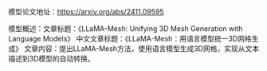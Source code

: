 模型论文地址：https://arxiv.org/abs/2411.09595

模型概述：文章标题：《LLaMA-Mesh: Unifying 3D Mesh Generation with Language Models》
中文文章标题：《LLaMA-Mesh：用语言模型统一3D网格生成》
文章内容：提出LLaMA-Mesh方法，使用语言模型生成3D网格，实现从文本描述到3D模型的自动转换。
